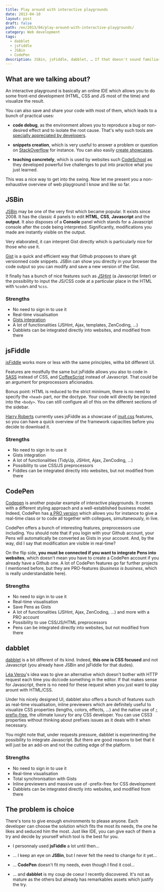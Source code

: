 ```yaml
---
title: Play around with interactive playgrounds
date: 2013-04-10
layout: post
draft: false
path: /en/2013/04/play-around-with-interactive-playgrounds/
category: Web development
tags:
  - dabblet
  - jsFiddle
  - JSBin
  - CodePen
description: JSBin, jsFiddle, dabblet, … If that doesn't sound familiar to you, you may have a look here and discover what are these "playgrounds" about.
---
```


## What are we talking about?

An interactive playground is basically an online IDE which allows you to do some front-end development (HTML, CSS and JS most of the time) and visualize the result.

You can also save and share your code with most of them, which leads to a bunch of practical uses:

* **code debug**, as the environment allows you to reproduce a bug or non-desired effect and to isolate the root cause. That's why such tools are [specially appreciated by developers](http://css-tricks.com/seriously-just-make-a-jsfiddle/).

* **snippets creation**, which is very useful to answer a problem or question on [StackOverflow](http://stackoverflow.com/questions/210717/using-jquery-to-center-a-div-on-the-screen) for instance. You can also easily [create showcases](http://dabblet.com/gist/3350582/).

* **teaching concretely**, which is used by websites such [CodeSchool](http://www.codeschool.com) as they developed powerful live challenges to put into practice what you just learned.

This was a nice way to get into the swing. Now let me present you a non-exhaustive overview of web playground I know and like so far.

## JSBin

[JSBin](http://www.jsbin.com) may be one of the very first which became popular. It exists since 2008. It has the classic 4 panels to edit **HTML**, **CSS**, **Javascript** and the **output**. It also disposes of a **Console** panel which stands for a Javascript console after the code being interpreted. Significantly, modifications you made are instantly visible on the output.

Very elaborated, it can interpret Gist directly which is particularly nice for those who use it.

[Gist](https://gist.github.com/) is a quick and efficient way that Github proposes to share git versionned code snippets. JSBin can show you directly in your browser the code output so you can modify and save a new version of the Gist.

It finally has a bunch of nice features such as [JSHint](http://jshint.com/) (a Javascript linter) or the possibility to input the JS/CSS code at a particular place in the HTML with `%code%` and `%css`.

### Strengths

* No need to sign in to use it
* Real-time visualisation
* [Gists integration](http://www.youtube.com/watch?feature=player_embedded&v=_GtjaW4Ma3c)
* A lot of functionalities (JSHint, Ajax, templates, ZenCoding, …)
* Dabblets can be integrated directly into websites, and modified from there

## jsFiddle

[jsFiddle](http://jsfiddle.net) works more or less with the same principles, witha bit different UI.

Features are mostfully the same but jsFiddle allows you also to code in [SASS](http://sass-lang.com/) instead of CSS, and [CoffeeScript](http://coffeescript.org/) instead of Javascript. That could be an argument for preprocessors aficionados.

Bonus point: HTML is reduced to the strict minimum, there is no need to specify the `<head>` part, nor the doctype. Your code will directly be injected into the `<body>`. You can still configure all of this on the different sections of the sidebar.

[Harry Roberts](https://twitter.com/csswizardry) currently uses jsFiddle as a showcase of [inuit.css](http://jsfiddle.net/user/inuitcss/fiddles/) features, so you can have a quick overview of the framework capacities before you decide to download it.

### Strengths

* No need to sign in to use it
* Gists integration
* A lot of functionalities (TidyUp, JSHint, Ajax, ZenCoding, …)
* Possibility to use CSS/JS preprocessors
* Fiddles can be integrated directly into websites, but not modified from there

## CodePen

[Codepen](http://codepen.io) is another popular example of interactive playgrounds. It comes with a different styling approach and a well-established business model. Indeed, CodePen has [a PRO version](http://codepen.io/pro/) which allows you for instance to give a real-time class or to code all together with collegues, simultaneously, in live.

CodePen offers a bunch of interesting features, preprocessors use including. You should note that if you login with your Github account, your Pens will automatically be converted as Gists in your account. And, by the way, did I say that modification are visible in real-time?

On the flip side, **you must be connected if you want to integrate Pens into websites**, which doesn't mean you have to create a CodePen account if you already have a Github one. A lot of CodePen features go far further projects I mentioned before, but they are PRO-features (_business is business_, which is really understandable here).

### Strengths

* No need to sign in to use it
* Real-time visualisation
* Save Pens as Gists
* A lot of functionalities (JSHint, Ajax, ZenCoding, …) and more with a PRO account
* Possibility to use CSS/JS/HTML preprocessors
* Pens can be integrated directly into websites, but not modified from there

## dabblet

[dabblet](http://dabblet.com/) is a bit different of its kind. Indeed, **this one is CSS focused** and not Javascript (you already have JSBin and jsFiddle for that dudes).

[Léa Verou](https://twitter.com/LeaVerou)'s idea was to give an alternative which doesn't bother with HTTP request each time you do/code something in the editor. If that makes sense for Javascript, there is no need for these request when you just want to play arount with HTML/CSS.

Under his nicely designed UI, dabblet also offers a bunch of features such as real-time visualisation, inline previewers which are definitely useful to visualize CSS properties (lengths, colors, effects, …) and the native use of [-prefix-free](http://leaverou.github.com/prefixfree/), the ultimate luxury for any CSS developer. You can use CSS3 properties without thinking about prefixes issues as it deals with it when necessary.

You might note that, under requests pressure, dabblet is experimenting the possibility to integrate Javascript. But there are good reasons to bet that it will just be an add-on and not the cutting edge of the platform.

### Strengths

* No need to sign in to use it
* Real-time visualisation
* Total synchronisation with Gists
* Inline previewers and massive use of -prefix-free for CSS development
* Dabblets can be integrated directly into websites, and modified from there

## The problem is choice

There's tons to give enough environments to please anyone. Each developer can choose the solution which fits the most its needs, the one he likes and seduced him the most. Just like IDE, you can give each of them a try and decide by yourself which tool is the best for you.

* I personnaly used **jsFiddle** a lot until then…

* … I keep an eye on **JSBin**, but I never felt the need to change for it yet…
* … **CodePen** doesn't fit my needs, even though I find it cool…
* … and **dabblet** is my coup de coeur I recently discovered. It's not as mature as the others but already has remarkables assets which justify the try.

